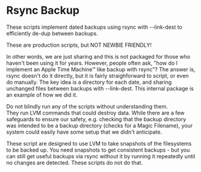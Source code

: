 # Rsync Backup

These scripts implement dated backups using rsync with --link-dest to 
efficiently de-dup between backups.

These are production scripts, but NOT NEWBIE FRIENDLY!

In other words, we are just sharing and this is not packaged for those
who haven't been using it for years.  However, people often ask,
"how do I implement an Apple Time Machine™ like backup with rsync"?
The answer is, rsync doesn't do it directly, but it is fairly straighforward
to script, or even do manually.  The key idea is a directory
for each date, and sharing unchanged files between backups with --link-dest.
This internal package is an example of how we did it.  

Do not blindly run any of the scripts without understanding them.  
They run LVM commands that could destroy data.  While there
are a few safeguards to ensure our safety, e.g. checking that the backup
directory was intended to be a backup directory (checks for a Magic Filename),
your system could easily have some setup that we didn't anticipate.  

These script are designed to use LVM to take snapshots of the filesystems
to be backed up.  You need snapshots to get consistent backups - but
you can still get useful backups via rsync without it by running it
repeatedly until no changes are detected.  These scripts do not do that.


